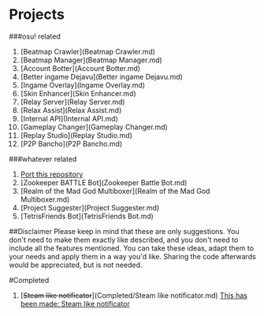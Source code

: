 # Projects
###osu! related
1. [Beatmap Crawler](Beatmap Crawler.md)
1. [Beatmap Manager](Beatmap Manager.md)
1. [Account Botter](Account Botter.md)
1. [Better ingame Dejavu](Better ingame Dejavu.md)
1. [Ingame Overlay](Ingame Overlay.md)
1. [Skin Enhancer](Skin Enhancer.md)
1. [Relay Server](Relay Server.md)
2. [Relax Assist](Relax Assist.md)
3. [Internal API](Internal API.md)
3. [Gameplay Changer](Gameplay Changer.md)
4. [Replay Studio](Replay Studio.md)
4. [P2P Bancho](P2P Bancho.md)

###whatever related
1. [Port this repository](https://guides.github.com/features/pages/)
1. [Zookeeper BATTLE Bot](Zookeeper Battle Bot.md)
2. [Realm of the Mad God Multiboxer](Realm of the Mad God Multiboxer.md)
3. [Project Suggester](Project Suggester.md)
4. [TetrisFriends Bot](TetrisFriends Bot.md)

##Disclaimer
Please keep in mind that these are only suggestions. You don't need to make them exactly like described,
and you don't need to include all the features mentioned.
You can take these ideas, adapt them to your needs and apply them in a way you'd like.
Sharing the code afterwards would be appreciated, but is not needed.

#Completed
1. [~~Steam like notificator~~](Completed/Steam like notificator.md) [This has been made: Steam like notificator](https://github.com/The-Aquila-Network-Community/Steam-like-notificator)
